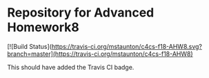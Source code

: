 # Repository for Advanced Homework8

[![Build Status](https://travis-ci.org/mstaunton/c4cs-f18-AHW8.svg?branch=master](https://travis-ci.org/mstaunton/c4cs-f18-AHW8)

This should have added the Travis CI badge.
